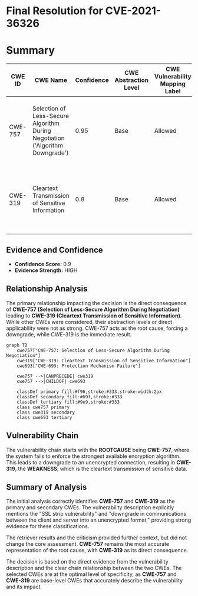 # Final Resolution for CVE-2021-36326

# Summary
| CWE ID | CWE Name | Confidence | CWE Abstraction Level | CWE Vulnerability Mapping Label | CWE-Vulnerability Mapping Notes |
|---|---|---|---|---|---|
| CWE-757 | Selection of Less-Secure Algorithm During Negotiation ('Algorithm Downgrade') | 0.95 | Base | Allowed | Primary CWE: The vulnerability allows an attacker to force the use of a less secure algorithm. |
| CWE-319 | Cleartext Transmission of Sensitive Information | 0.8 | Base | Allowed | Secondary CWE: Downgrading to an unencrypted format results in cleartext transmission. |

## Evidence and Confidence

*   **Confidence Score:** 0.9
*   **Evidence Strength:** HIGH

## Relationship Analysis
The primary relationship impacting the decision is the direct consequence of **CWE-757 (Selection of Less-Secure Algorithm During Negotiation)** leading to **CWE-319 (Cleartext Transmission of Sensitive Information)**. While other CWEs were considered, their abstraction levels or direct applicability were not as strong. CWE-757 acts as the root cause, forcing a downgrade, while CWE-319 is the immediate result.

```mermaid
graph TD
    cwe757["CWE-757: Selection of Less-Secure Algorithm During Negotiation"]
    cwe319["CWE-319: Cleartext Transmission of Sensitive Information"]
    cwe693["CWE-693: Protection Mechanism Failure"]
    
    cwe757 -->|CANPRECEDE| cwe319
    cwe757 -->|CHILDOF| cwe693
    
    classDef primary fill:#f96,stroke:#333,stroke-width:2px
    classDef secondary fill:#69f,stroke:#333
    classDef tertiary fill:#9e9,stroke:#333
    class cwe757 primary
    class cwe319 secondary
    class cwe693 tertiary
```

## Vulnerability Chain
The vulnerability chain starts with the **ROOTCAUSE** being **CWE-757**, where the system fails to enforce the strongest available encryption algorithm. This leads to a downgrade to an unencrypted connection, resulting in **CWE-319**, the **WEAKNESS**, which is the cleartext transmission of sensitive data.

## Summary of Analysis
The initial analysis correctly identifies **CWE-757** and **CWE-319** as the primary and secondary CWEs. The vulnerability description explicitly mentions the "SSL strip vulnerability" and "downgrade in communications between the client and server into an unencrypted format," providing strong evidence for these classifications.

The retriever results and the criticism provided further context, but did not change the core assessment. **CWE-757** remains the most accurate representation of the root cause, with **CWE-319** as its direct consequence.

The decision is based on the direct evidence from the vulnerability description and the clear chain relationship between the two CWEs. The selected CWEs are at the optimal level of specificity, as **CWE-757** and **CWE-319** are base-level CWEs that accurately describe the vulnerability and its impact.